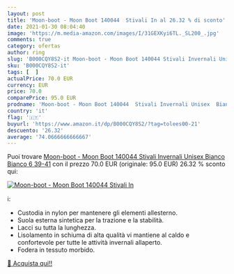 ```yaml
---
layout: post
title: 'Moon-boot - Moon Boot 140044  Stivali In al 26.32 % di sconto'
date: 2021-01-30 08:04:40
image: 'https://m.media-amazon.com/images/I/31GEXKyi6TL._SL200_.jpg'
comments: true
category: ofertas
author: ring
slug: 'B000CQY8S2-it Moon-boot - Moon Boot 140044 Stivali Invernali Unisex...'
sku: 'B000CQY8S2-it'
tags: [  ]
actualPrice: 70.0 EUR
currency: EUR
price: 70.0
comparePrice: 95.0 EUR
prodname: 'Moon-boot - Moon Boot 140044  Stivali Invernali Unisex  Bianco  Bianco 6   39-41'
country: 'it'
flag: '🇮🇹'
buyurl: 'https://www.amazon.it/dp/B000CQY8S2/?tag=tolees00-21'
descuento: '26.32'
average: '74.0666666666667'
---
```


Puoi trovare [Moon-boot - Moon Boot 140044  Stivali Invernali Unisex  Bianco  Bianco 6   39-41](https://www.amazon.it/dp/B000CQY8S2/?tag=tolees00-21) con il prezzo 70.0 EUR (originale: 95.0 EUR) 26.32 % sconto qui:

[![Moon-boot - Moon Boot 140044  Stivali In](https://m.media-amazon.com/images/I/31GEXKyi6TL._SL200_.jpg)](https://www.amazon.it/dp/B000CQY8S2/?tag=tolees00-21)

ℹ️:

- Custodia in nylon per mantenere gli elementi allesterno.
- Suola esterna sintetica per la trazione e la stabilità.
- Lacci su tutta la lunghezza.
- Lisolamento in schiuma di alta qualità vi mantiene al caldo e confortevole per tutte le attività invernali allaperto.
- Fodera in tessuto morbido.

[🛒 Acquista qui!!](https://www.amazon.it/dp/B000CQY8S2/?tag=tolees00-21)
